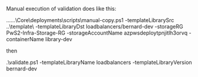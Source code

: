 Manual execution of validation does like this:

..\..\..\Core\deployments\scripts\manual-copy.ps1 -templateLibrarySrc ..\template\ -templateLibraryDst loadbalancers/bernard-dev -storageRG PwS2-Infra-Storage-RG -storageAccountName azpwsdeploytpnjitlh3orvq -containerName library-dev

then

.\validate.ps1 -templateLibraryName loadbalancers -templateLibraryVersion bernard-dev